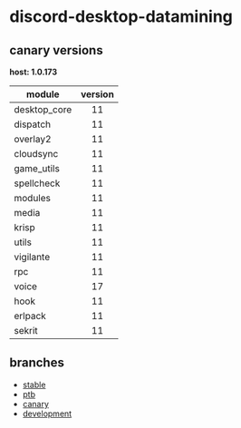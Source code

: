 # discord-desktop-datamining

## canary versions

**host: 1.0.173**

| module | version |
| ------ | :-----: |
| desktop_core | 11 |
| dispatch | 11 |
| overlay2 | 11 |
| cloudsync | 11 |
| game_utils | 11 |
| spellcheck | 11 |
| modules | 11 |
| media | 11 |
| krisp | 11 |
| utils | 11 |
| vigilante | 11 |
| rpc | 11 |
| voice | 17 |
| hook | 11 |
| erlpack | 11 |
| sekrit | 11 |

## branches

- [stable](https://github.com/OpenAsar/discord-desktop-datamining/tree/stable)
- [ptb](https://github.com/OpenAsar/discord-desktop-datamining/tree/ptb)
- [canary](https://github.com/OpenAsar/discord-desktop-datamining/tree/canary)
- [development](https://github.com/OpenAsar/discord-desktop-datamining/tree/development)